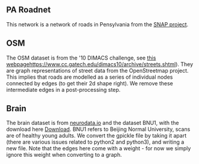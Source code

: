 ## PA Roadnet
This network is a network of roads in Pensylvania from the [SNAP project](http://snap.stanford.edu/data/).

## OSM
The OSM dataset is from the '10 DIMACS challenge, see [this webpage]([)https://www.cc.gatech.edu/dimacs10/archive/streets.shtml). They are graph representations of street data from the OpenStreetmap project. This implies that roads are modelled as a series of individual nodes connected by edges (to get their 2d shape right). We remove these intermediate edges in a post-processing step.

## Brain
The brain dataset is from [neurodata.io](https://neurodata.io/mri/) and the dataset BNU1, with the download here [Download](https://mrneurodata.s3.amazonaws.com/data/BNU1/ndmg_0-0-48/graphs/DS72784/sub-0025864_ses-1_dwi_DS72784.gpickle).
BNU1 refers to Beijing Normal University, scans are of healthy young adults. We convert the gpickle file by taking it apart (there are various issues related to python2 and python3), and writing a new file. Note that the edges here come with a weight - for now we simply ignore this weight when converting to a graph.